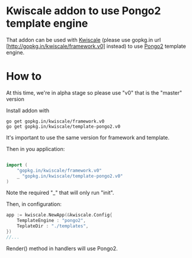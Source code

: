 # Kwiscale addon to use Pongo2 template engine

That addon can be used with [Kwiscale](https://github.com/kwiscale/framework) (please use gopkg.in url [http://gopkg.in/kwiscale/framework.v0] instead) to use [Pongo2](https://github.com/flosch/pongo2) template engine.

# How to

At this time, we're in alpha stage so please use "v0" that is the "master" version

Install addon with

```
go get gopkg.in/kwiscale/framework.v0
go get gopkg.in/kwiscale/template-pongo2.v0
```

It's important to use the same version for framework and template.

Then in you application:

```go

import (
    "gopkg.in/kwiscale/framework.v0"
    _ "gopkg.in/kwiscale/template-pongo2.v0"
)

```

Note the required "_" that will only run "init".

Then, in configuration:

```go
app := kwiscale.NewApp(&kwiscale.Config{
    TemplateEngine : "pongo2",
    TeplateDir : "./templates",
})
//...
``` 

Render() method in handlers will use Pongo2.

